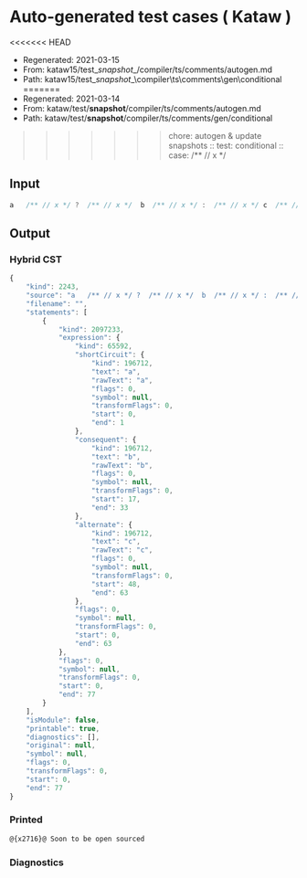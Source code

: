 # Auto-generated test cases ( Kataw )
<<<<<<< HEAD
- Regenerated: 2021-03-15
- From: kataw15/test\__snapshot__/compiler/ts/comments/autogen.md
- Path: kataw15/test\__snapshot__\compiler\ts\comments\gen\conditional
=======
- Regenerated: 2021-03-14
- From: kataw/test/__snapshot__/compiler/ts/comments/autogen.md
- Path: kataw/test/__snapshot__/compiler/ts/comments/gen/conditional
>>>>>>> chore: autogen & update snapshots
> :: test: conditional
> :: case:  /** // x */
## Input

`````js
a   /** // x */ ?  /** // x */  b  /** // x */ :  /** // x */ c  /** // x */;
`````

## Output

### Hybrid CST

```javascript
{
    "kind": 2243,
    "source": "a   /** // x */ ?  /** // x */  b  /** // x */ :  /** // x */ c  /** // x */;",
    "filename": "",
    "statements": [
        {
            "kind": 2097233,
            "expression": {
                "kind": 65592,
                "shortCircuit": {
                    "kind": 196712,
                    "text": "a",
                    "rawText": "a",
                    "flags": 0,
                    "symbol": null,
                    "transformFlags": 0,
                    "start": 0,
                    "end": 1
                },
                "consequent": {
                    "kind": 196712,
                    "text": "b",
                    "rawText": "b",
                    "flags": 0,
                    "symbol": null,
                    "transformFlags": 0,
                    "start": 17,
                    "end": 33
                },
                "alternate": {
                    "kind": 196712,
                    "text": "c",
                    "rawText": "c",
                    "flags": 0,
                    "symbol": null,
                    "transformFlags": 0,
                    "start": 48,
                    "end": 63
                },
                "flags": 0,
                "symbol": null,
                "transformFlags": 0,
                "start": 0,
                "end": 63
            },
            "flags": 0,
            "symbol": null,
            "transformFlags": 0,
            "start": 0,
            "end": 77
        }
    ],
    "isModule": false,
    "printable": true,
    "diagnostics": [],
    "original": null,
    "symbol": null,
    "flags": 0,
    "transformFlags": 0,
    "start": 0,
    "end": 77
}
```

### Printed

```javascript
@{x2716}@ Soon to be open sourced
```

### Diagnostics

```javascript

```


